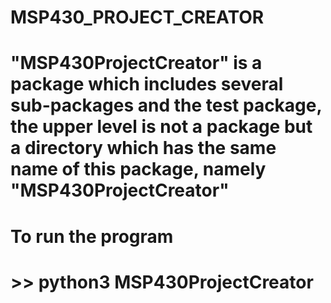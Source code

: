 # MSP430_PROJECT_CREATOR

# "MSP430ProjectCreator" is a package which includes several sub-packages and the test package, the upper level is not a package but a directory which has the same name of this package, namely "MSP430ProjectCreator"

# To run the program
# >> python3 MSP430ProjectCreator